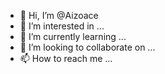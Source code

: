 - 👋 Hi, I’m @Aizoace
- 👀 I’m interested in ...
- 🌱 I’m currently learning ...
- 💞️ I’m looking to collaborate on ...
- 📫 How to reach me ...

<!---
Aizoace/Aizoace is a ✨ special ✨ repository because its `README.md` (this file) appears on your GitHub profile.
You can click the Preview link to take a look at your changes.
--->
